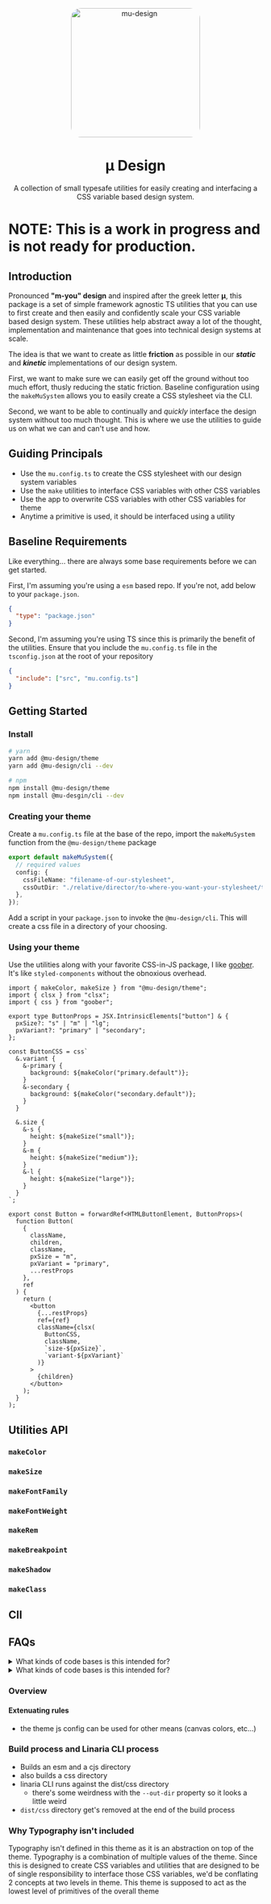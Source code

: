 <p align="center">
    <img alt="mu-design" src="./logo-2.png" width="256" style="border-radius: 20px;"/>
</p>
<h1 align="center">
    μ Design
</h1>

<!-- <h4 align="center">
</h4> -->

<p align="center">
A collection of small typesafe utilities for easily creating and interfacing a CSS variable based design system.
</p>

# NOTE: This is a work in progress and is not ready for production.

## Introduction

Pronounced **"m-you" design** and inspired after the greek letter **μ**, this package is a set of simple framework agnostic TS utilities that you can use to first create and then easily and confidently scale your CSS variable based design system. These utilities help abstract away a lot of the thought, implementation and maintenance that goes into technical design systems at scale.

The idea is that we want to create as little **friction** as possible in our **_static_** and **_kinetic_** implementations of our design system.

First, we want to make sure we can easily get off the ground without too much effort, thusly reducing the static friction. Baseline configuration using the `makeMuSystem` allows you to easily create a CSS stylesheet via the CLI.

Second, we want to be able to continually and _quickly_ interface the design system without too much thought. This is where we use the utilities to guide us on what we can and can't use and how.

## Guiding Principals

- Use the `mu.config.ts` to create the CSS stylesheet with our design system variables
- Use the `make` utilities to interface CSS variables with other CSS variables
- Use the app to overwrite CSS variables with other CSS variables for theme
- Anytime a primitive is used, it should be interfaced using a utility

## Baseline Requirements

Like everything... there are always some base requirements before we can get started.

First, I'm assuming you're using a `esm` based repo. If you're not, add below to your `package.json`.

```json
{
  "type": "package.json"
}
```

Second, I'm assuming you're using TS since this is primarily the benefit of the utilities. Ensure that you include the `mu.config.ts` file in the `tsconfig.json` at the root of your repository

```json
{
  "include": ["src", "mu.config.ts"]
}
```

## Getting Started

### Install

```bash
# yarn
yarn add @mu-design/theme
yarn add @mu-design/cli --dev

# npm
npm install @mu-design/theme
npm install @mu-desgin/cli --dev
```

### Creating your theme

Create a `mu.config.ts` file at the base of the repo, import the `makeMuSystem` function from the `@mu-design/theme` package

```ts
export default makeMuSystem({
  // required values
  config: {
    cssFileName: "filename-of-our-stylesheet",
    cssOutDir: "./relative/director/to-where-you-want-your-stylesheet/to-be/",
  },
});
```

Add a script in your `package.json` to invoke the `@mu-design/cli`. This will create a css file in a directory of your choosing.

### Using your theme

Use the utilities along with your favorite CSS-in-JS package, I like [goober](). It's like `styled-components` without the obnoxious overhead.

```tsx
import { makeColor, makeSize } from "@mu-design/theme";
import { clsx } from "clsx";
import { css } from "goober";

export type ButtonProps = JSX.IntrinsicElements["button"] & {
  pxSize?: "s" | "m" | "lg";
  pxVariant?: "primary" | "secondary";
};

const ButtonCSS = css`
  &.variant {
    &-primary {
      background: ${makeColor("primary.default")};
    }
    &-secondary {
      background: ${makeColor("secondary.default")};
    }
  }

  &.size {
    &-s {
      height: ${makeSize("small")};
    }
    &-m {
      height: ${makeSize("medium")};
    }
    &-l {
      height: ${makeSize("large")};
    }
  }
`;

export const Button = forwardRef<HTMLButtonElement, ButtonProps>(
  function Button(
    {
      className,
      children,
      className,
      pxSize = "m",
      pxVariant = "primary",
      ...restProps
    },
    ref
  ) {
    return (
      <button
        {...restProps}
        ref={ref}
        className={clsx(
          ButtonCSS,
          className,
          `size-${pxSize}`,
          `variant-${pxVariant}`
        )}
      >
        {children}
      </button>
    );
  }
);
```

## Utilities API

### `makeColor`

### `makeSize`

### `makeFontFamily`

### `makeFontWeight`

### `makeRem`

### `makeBreakpoint`

### `makeShadow`

### `makeClass`

## ClI

## FAQs

<details>
    <summary>What kinds of code bases is this intended for?</summary>

### All kinds

Small, large, medium, whatever... it's ready for all of them.

</details>

<details>
    <summary>What kinds of code bases is this intended for?</summary>
    
### All kinds
Small, large, medium, whatever... it's ready for all of them.

</details>

###

### Overview

#### Extenuating rules

- the theme js config can be used for other means (canvas colors, etc...)

### Build process and Linaria CLI process

- Builds an esm and a cjs directory
- also builds a css directory
- linaria CLI runs against the dist/css directory
  - there's some weirdness with the `--out-dir` property so it looks a little weird
- `dist/css` directory get's removed at the end of the build process

### Why Typography isn't included

Typography isn't defined in this theme as it is an abstraction on top of the theme.
Typography is a combination of multiple values of the theme. Since this is designed to create
CSS variables and utilities that are designed to be of single responsibility to interface those
CSS variables, we'd be conflating 2 concepts at two levels in theme. This theme is supposed to act as the lowest level of primitives of the overall theme
